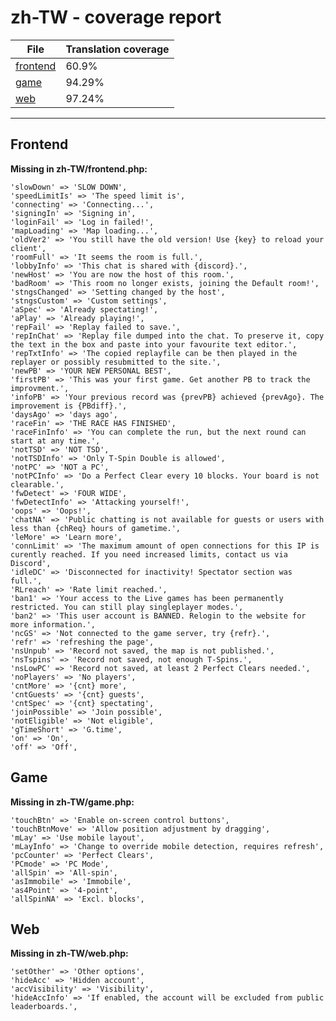 <link rel="stylesheet" href="style.css">

# zh-TW - coverage report

<table>
<thead>
    <tr>
        <th>File</th>
        <th colspan="2">Translation coverage</th>
    </tr>
</thead>
<tbody>
    <tr><td><a href="#">frontend</a></td><td>60.9%</td><td>
        <div class="pb">
            <span class="pb-fill" style="width: 60.9%;"></span>
        </div>
    </td></tr>
    <tr><td><a href="#">game</a></td><td>94.29%</td><td>
        <div class="pb">
            <span class="pb-fill" style="width: 94.29%;"></span>
        </div>
    </td></tr>
    <tr><td><a href="#">web</a></td><td>97.24%</td><td>
        <div class="pb">
            <span class="pb-fill" style="width: 97.24%;"></span>
        </div>
    </td></tr>
</tbody></table>

-----------------------

## Frontend

**Missing in zh-TW/frontend.php:**

```
'slowDown' => 'SLOW DOWN',
'speedLimitIs' => 'The speed limit is',
'connecting' => 'Connecting...',
'signingIn' => 'Signing in',
'loginFail' => 'Log in failed!',
'mapLoading' => 'Map loading...',
'oldVer2' => 'You still have the old version! Use {key} to reload your client',
'roomFull' => 'It seems the room is full.',
'lobbyInfo' => 'This chat is shared with {discord}.',
'newHost' => 'You are now the host of this room.',
'badRoom' => 'This room no longer exists, joining the Default room!',
'stngsChanged' => 'Setting changed by the host',
'stngsCustom' => 'Custom settings',
'aSpec' => 'Already spectating!',
'aPlay' => 'Already playing!',
'repFail' => 'Replay failed to save.',
'repInChat' => 'Replay file dumped into the chat. To preserve it, copy the text in the box and paste into your favourite text editor.',
'repTxtInfo' => 'The copied replayfile can be then played in the replayer or possibly resubmitted to the site.',
'newPB' => 'YOUR NEW PERSONAL BEST',
'firstPB' => 'This was your first game. Get another PB to track the improvment.',
'infoPB' => 'Your previous record was {prevPB} achieved {prevAgo}. The improvement is {PBdiff}.',
'daysAgo' => 'days ago',
'raceFin' => 'THE RACE HAS FINISHED',
'raceFinInfo' => 'You can complete the run, but the next round can start at any time.',
'notTSD' => 'NOT TSD',
'notTSDInfo' => 'Only T-Spin Double is allowed',
'notPC' => 'NOT a PC',
'notPCInfo' => 'Do a Perfect Clear every 10 blocks. Your board is not clearable.',
'fwDetect' => 'FOUR WIDE',
'fwDetectInfo' => 'Attacking yourself!',
'oops' => 'Oops!',
'chatNA' => 'Public chatting is not available for guests or users with less than {chReq} hours of gametime.',
'leMore' => 'Learn more',
'connLimit' => 'The maximum amount of open connections for this IP is curently reached. If you need increased limits, contact us via Discord',
'idleDC' => 'Disconnected for inactivity! Spectator section was full.',
'RLreach' => 'Rate limit reached.',
'ban1' => 'Your access to the Live games has been permanently restricted. You can still play singleplayer modes.',
'ban2' => 'This user account is BANNED. Relogin to the website for more information.',
'ncGS' => 'Not connected to the game server, try {refr}.',
'refr' => 'refreshing the page',
'nsUnpub' => 'Record not saved, the map is not published.',
'nsTspins' => 'Record not saved, not enough T-Spins.',
'nsLowPC' => 'Record not saved, at least 2 Perfect Clears needed.',
'noPlayers' => 'No players',
'cntMore' => '{cnt} more',
'cntGuests' => '{cnt} guests',
'cntSpec' => '{cnt} spectating',
'joinPossible' => 'Join possible',
'notEligible' => 'Not eligible',
'gTimeShort' => 'G.time',
'on' => 'On',
'off' => 'Off',
```

## Game

**Missing in zh-TW/game.php:**

```
'touchBtn' => 'Enable on-screen control buttons',
'touchBtnMove' => 'Allow position adjustment by dragging',
'mLay' => 'Use mobile layout',
'mLayInfo' => 'Change to override mobile detection, requires refresh',
'pcCounter' => 'Perfect Clears',
'PCmode' => 'PC Mode',
'allSpin' => 'All-spin',
'asImmobile' => 'Immobile',
'as4Point' => '4-point',
'allSpinNA' => 'Excl. blocks',
```

## Web

**Missing in zh-TW/web.php:**

```
'setOther' => 'Other options',
'hideAcc' => 'Hidden account',
'accVisibility' => 'Visibility',
'hideAccInfo' => 'If enabled, the account will be excluded from public leaderboards.',
```

